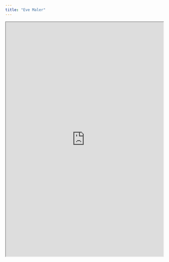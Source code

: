 ```yaml
---
title: "Eve Maler"
---
```



<iframe height="750" width="100%" src="https://ewelton.github.io/ktest/wiki.html#Eve%20Maler"></iframe>
